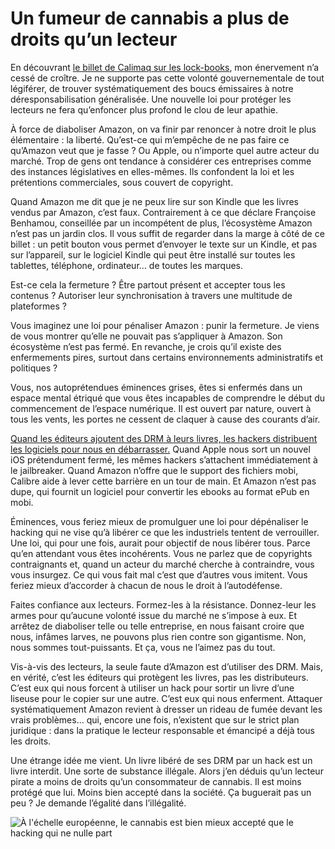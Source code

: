 # Un fumeur de cannabis a plus de droits qu’un lecteur

En découvrant [le billet de Calimaq sur les lock-books](http://scinfolex.com/2013/09/20/un-objet-qui-ne-respecte-pas-les-droits-du-lecteur-merite-t-il-de-sappeler-livre/), mon énervement n’a cessé de croître. Je ne supporte pas cette volonté gouvernementale de tout légiférer, de trouver systématiquement des boucs émissaires à notre déresponsabilisation généralisée. Une nouvelle loi pour protéger les lecteurs ne fera qu’enfoncer plus profond le clou de leur apathie.<span id="more-33470"></span>

À force de diaboliser Amazon, on va finir par renoncer à notre droit le plus élémentaire : la liberté. Qu’est-ce qui m’empêche de ne pas faire ce qu’Amazon veut que je fasse ? Ou Apple, ou n’importe quel autre acteur du marché. Trop de gens ont tendance à considérer ces entreprises comme des instances législatives en elles-mêmes. Ils confondent la loi et les prétentions commerciales, sous couvert de copyright.

Quand Amazon me dit que je ne peux lire sur son Kindle que les livres vendus par Amazon, c’est faux. Contrairement à ce que déclare Françoise Benhamou, conseillée par un incompétent de plus, l’écosystème Amazon n’est pas un jardin clos. Il vous suffit de regarder dans la marge à côté de ce billet : un petit bouton vous permet d’envoyer le texte sur un Kindle, et pas sur l’appareil, sur le logiciel Kindle qui peut être installé sur toutes les tablettes, téléphone, ordinateur… de toutes les marques.

Est-ce cela la fermeture ? Être partout présent et accepter tous les contenus ? Autoriser leur synchronisation à travers une multitude de plateformes ?

Vous imaginez une loi pour pénaliser Amazon : punir la fermeture. Je viens de vous montrer qu’elle ne pouvait pas s’appliquer à Amazon. Son écosystème n’est pas fermé. En revanche, je crois qu’il existe des enfermements pires, surtout dans certains environnements administratifs et politiques ?

Vous, nos autoprétendues éminences grises, êtes si enfermés dans un espace mental étriqué que vous êtes incapables de comprendre le début du commencement de l’espace numérique. Il est ouvert par nature, ouvert à tous les vents, les portes ne cessent de claquer à cause des courants d’air.

[Quand les éditeurs ajoutent des DRM à leurs livres, les hackers distribuent les logiciels pour nous en débarrasser.](https://tcrouzet.com/2012/09/16/ebooks-defends-tes-droits-avec-tes-armes/) Quand Apple nous sort un nouvel iOS prétendument fermé, les mêmes hackers s’attachent immédiatement à le jailbreaker. Quand Amazon n’offre que le support des fichiers mobi, Calibre aide à lever cette barrière en un tour de main. Et Amazon n’est pas dupe, qui fournit un logiciel pour convertir les ebooks au format ePub en mobi.

Éminences, vous feriez mieux de promulguer une loi pour dépénaliser le hacking qui ne vise qu’à libérer ce que les industriels tentent de verrouiller. Une loi, qui pour une fois, aurait pour objectif de nous libérer tous. Parce qu’en attendant vous êtes incohérents. Vous ne parlez que de copyrights contraignants et, quand un acteur du marché cherche à contraindre, vous vous insurgez. Ce qui vous fait mal c’est que d’autres vous imitent. Vous feriez mieux d’accorder à chacun de nous le droit à l’autodéfense.

Faites confiance aux lecteurs. Formez-les à la résistance. Donnez-leur les armes pour qu’aucune volonté issue du marché ne s’impose à eux. Et arrêtez de diaboliser telle ou telle entreprise, en nous faisant croire que nous, infâmes larves, ne pouvons plus rien contre son gigantisme. Non, nous sommes tout-puissants. Et ça, vous ne l’aimez pas du tout.

Vis-à-vis des lecteurs, la seule faute d’Amazon est d’utiliser des DRM. Mais, en vérité, c’est les éditeurs qui protègent les livres, pas les distributeurs. C’est eux qui nous forcent à utiliser un hack pour sortir un livre d’une liseuse pour le copier sur une autre. C’est eux qui nous enferment. Attaquer systématiquement Amazon revient à dresser un rideau de fumée devant les vrais problèmes… qui, encore une fois, n’existent que sur le strict plan juridique : dans la pratique le lecteur responsable et émancipé a déjà tous les droits.

Une étrange idée me vient. Un livre libéré de ses DRM par un hack est un livre interdit. Une sorte de substance illégale. Alors j’en déduis qu’un lecteur pirate a moins de droits qu’un consommateur de cannabis. Il est moins protégé que lui. Moins bien accepté dans la société. Ça buguerait pas un peu ? Je demande l’égalité dans l’illégalité.

![À l'échelle européenne, le cannabis est bien mieux accepté que le hacking qui ne nulle part](https://tcrouzet.com/images_tc/2013/09/595px-CarteEuropeCannabisMedical.gif)